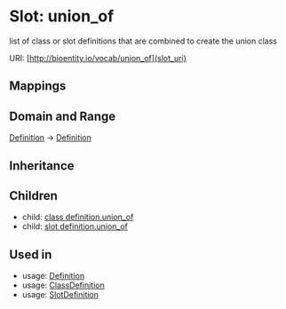 # Slot: union_of


list of class or slot definitions that are combined to create the union class

URI: [http://bioentity.io/vocab/union_of](slot_uri)
## Mappings

## Domain and Range

[Definition](Definition.md) -> [Definition](Definition.md)
## Inheritance

## Children

 *  child: [class definition.union_of](class_definition_union_of.md)
 *  child: [slot definition.union_of](slot_definition_union_of.md)
## Used in

 *  usage: [Definition](Definition.md)
 *  usage: [ClassDefinition](ClassDefinition.md)
 *  usage: [SlotDefinition](SlotDefinition.md)

